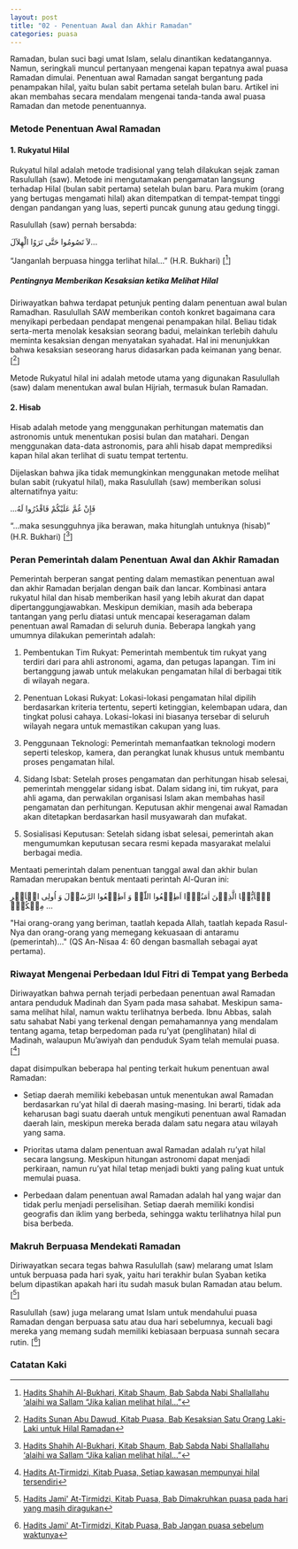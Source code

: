 ```yaml
---
layout: post
title: "02 - Penentuan Awal dan Akhir Ramadan"
categories: puasa
---
```


Ramadan, bulan suci bagi umat Islam, selalu dinantikan kedatangannya. Namun, seringkali muncul pertanyaan mengenai kapan tepatnya awal puasa Ramadan dimulai. Penentuan awal Ramadan sangat bergantung pada penampakan hilal, yaitu bulan sabit pertama setelah bulan baru. Artikel ini akan membahas secara mendalam mengenai tanda-tanda awal puasa Ramadan dan metode penentuannya.

### Metode Penentuan Awal Ramadan

#### 1. Rukyatul Hilal

Rukyatul hilal adalah metode tradisional yang telah dilakukan sejak zaman Rasulullah (saw). Metode ini mengutamakan pengamatan langsung terhadap Hilal (bulan sabit pertama) setelah bulan baru. Para mukim (orang yang bertugas mengamati hilal) akan ditempatkan di tempat-tempat tinggi dengan pandangan yang luas, seperti puncak gunung atau gedung tinggi.

Rasulullah (saw) pernah bersabda:

<p class="arab">
لاَ تَصُومُوا حَتَّى تَرَوُا الْهِلاَلَ...
</p>

“Janganlah berpuasa hingga terlihat hilal…” (H.R. Bukhari) [[^f2ec3f49-9451-4bd8-85e4-475e3a522713]]

[^f2ec3f49-9451-4bd8-85e4-475e3a522713]: [Hadits Shahih Al-Bukhari, Kitab Shaum, Bab Sabda Nabi Shallallahu ‘alaihi wa Sallam “Jika kalian melihat hilal…”](/referensi/f2ec3f49-9451-4bd8-85e4-475e3a522713.html)

##### Pentingnya Memberikan Kesaksian ketika Melihat Hilal

Diriwayatkan bahwa terdapat petunjuk penting dalam penentuan awal bulan Ramadhan. Rasulullah SAW memberikan contoh konkret bagaimana cara menyikapi perbedaan pendapat mengenai penampakan hilal. Beliau tidak serta-merta menolak kesaksian seorang badui, melainkan terlebih dahulu  meminta kesaksian dengan menyatakan syahadat. Hal ini menunjukkan bahwa kesaksian seseorang harus didasarkan pada keimanan yang benar. [[^53fa2633-a836-453e-b8e1-04a09753fe5b]]

[^53fa2633-a836-453e-b8e1-04a09753fe5b]: [Hadits Sunan Abu Dawud, Kitab Puasa, Bab Kesaksian Satu Orang Laki-Laki untuk Hilal Ramadan](/referensi/53fa2633-a836-453e-b8e1-04a09753fe5b.html)

<!-- Jelaskan secara sederhana apa itu hilal dan perannya dalam penentuan awal bulan hijriyah, termasuk Ramadan.
Sertakan gambar atau ilustrasi hilal untuk mempermudah pemahaman. -->

Metode Rukyatul hilal ini adalah metode utama yang digunakan Rasulullah (saw) dalam menentukan awal bulan Hijriah, termasuk bulan Ramadan.

<!-- Jelaskan metode rukyatul hilal secara detail, termasuk persiapan, waktu pelaksanaan, dan kriteria hilal yang sah.
Sebutkan negara-negara yang masih menggunakan metode rukyatul hilal secara murni. -->

#### 2. Hisab

Hisab adalah metode yang menggunakan perhitungan matematis dan astronomis untuk menentukan posisi bulan dan matahari. Dengan menggunakan data-data astronomis, para ahli hisab dapat memprediksi kapan hilal akan terlihat di suatu tempat tertentu.

Dijelaskan bahwa jika tidak memungkinkan menggunakan metode melihat bulan sabit (rukyatul hilal), maka Rasulullah (saw) memberikan solusi alternatifnya yaitu:

<p class="arab">
...فَإِنْ غُمَّ عَلَيْكُمْ فَاقْدُرُوا لَهُ
</p>

“...maka sesungguhnya jika berawan, maka hitunglah untuknya (hisab)”  (H.R. Bukhari) [[^f2ec3f49-9451-4bd8-85e4-475e3a522713]]

### Peran Pemerintah dalam Penentuan Awal dan Akhir Ramadan

Pemerintah berperan sangat penting dalam memastikan penentuan awal dan akhir Ramadan berjalan dengan baik dan lancar. Kombinasi antara rukyatul hilal dan hisab memberikan hasil yang lebih akurat dan dapat dipertanggungjawabkan. Meskipun demikian, masih ada beberapa tantangan yang perlu diatasi untuk mencapai keseragaman dalam penentuan awal Ramadan di seluruh dunia. Beberapa langkah yang umumnya dilakukan pemerintah adalah:

1. Pembentukan Tim Rukyat: Pemerintah membentuk tim rukyat yang terdiri dari para ahli astronomi, agama, dan petugas lapangan.
Tim ini bertanggung jawab untuk melakukan pengamatan hilal di berbagai titik di wilayah negara.

2. Penentuan Lokasi Rukyat: Lokasi-lokasi pengamatan hilal dipilih berdasarkan kriteria tertentu, seperti ketinggian, kelembapan udara, dan tingkat polusi cahaya. Lokasi-lokasi ini biasanya tersebar di seluruh wilayah negara untuk memastikan cakupan yang luas.

3. Penggunaan Teknologi: Pemerintah memanfaatkan teknologi modern seperti teleskop, kamera, dan perangkat lunak khusus untuk membantu proses pengamatan hilal. 

4. Sidang Isbat: Setelah proses pengamatan dan perhitungan hisab selesai, pemerintah menggelar sidang isbat. Dalam sidang ini, tim rukyat, para ahli agama, dan perwakilan organisasi Islam akan membahas hasil pengamatan dan perhitungan. Keputusan akhir mengenai awal Ramadan akan ditetapkan berdasarkan hasil musyawarah dan mufakat.

5. Sosialisasi Keputusan: Setelah sidang isbat selesai, pemerintah akan mengumumkan keputusan secara resmi kepada masyarakat melalui berbagai media.

Mentaati pemerintah dalam penentuan tanggal awal dan akhir bulan Ramadan merupakan bentuk mentaati perintah Al-Quran ini:

<p class="quran2">
یٰۤاَیُّہَا الَّذِیۡنَ اٰمَنُوۡۤا اَطِیۡعُوا اللّٰہَ وَ اَطِیۡعُوا الرَّسُوۡلَ وَ اُولِی الۡاَمۡرِ مِنۡکُمۡۚ ...
</p>

"Hai orang-orang yang beriman, taatlah kepada Allah, taatlah kepada Rasul-Nya dan orang-orang yang memegang kekuasaan di antaramu (pemerintah)..." (QS An-Nisaa 4: 60 dengan basmallah sebagai ayat pertama).

### Riwayat Mengenai Perbedaan Idul Fitri di Tempat yang Berbeda

Diriwayatkan bahwa pernah terjadi perbedaan penentuan awal Ramadan antara penduduk Madinah dan Syam pada masa sahabat. Meskipun sama-sama melihat hilal, namun waktu terlihatnya berbeda. Ibnu Abbas, salah satu sahabat Nabi yang terkenal dengan pemahamannya yang mendalam tentang agama, tetap berpedoman pada ru’yat (penglihatan) hilal di Madinah, walaupun Mu’awiyah dan penduduk Syam telah memulai puasa. [[^1783a475-fbb3-459e-b442-c52e56e3c548]]

[^1783a475-fbb3-459e-b442-c52e56e3c548]: [Hadits At-Tirmidzi, Kitab Puasa, Setiap kawasan mempunyai hilal tersendiri](/referensi/1783a475-fbb3-459e-b442-c52e56e3c548.html)

dapat disimpulkan beberapa hal penting terkait hukum penentuan awal Ramadan:

- Setiap daerah memiliki kebebasan untuk menentukan awal Ramadan berdasarkan ru’yat hilal di daerah masing-masing. Ini berarti, tidak ada keharusan bagi suatu daerah untuk mengikuti penentuan awal Ramadan daerah lain, meskipun mereka berada dalam satu negara atau wilayah yang sama.

- Prioritas utama dalam penentuan awal Ramadan adalah ru’yat hilal secara langsung. Meskipun hitungan astronomi dapat menjadi perkiraan, namun ru’yat hilal tetap menjadi bukti yang paling kuat untuk memulai puasa.

- Perbedaan dalam penentuan awal Ramadan adalah hal yang wajar dan tidak perlu menjadi perselisihan. Setiap daerah memiliki kondisi geografis dan iklim yang berbeda, sehingga waktu terlihatnya hilal pun bisa berbeda.

<!-- Kata Kunci Utama: tanda awal puasa Ramadan, hilal, penentuan awal Ramadan, bulan suci, bulan Ramadan, Islam -->

### Makruh Berpuasa Mendekati Ramadan

Diriwayatkan secara tegas bahwa Rasulullah (saw) melarang umat Islam untuk berpuasa pada hari syak, yaitu hari terakhir bulan Syaban ketika belum dipastikan apakah hari itu sudah masuk bulan Ramadan atau belum. [[^0a746976-47ce-4f18-b331-264d23453a44]]

Rasulullah (saw) juga melarang umat Islam untuk mendahului puasa Ramadan dengan berpuasa satu atau dua hari sebelumnya, kecuali bagi mereka yang memang sudah memiliki kebiasaan berpuasa sunnah secara rutin. [[^3473b195-23de-499e-bc9c-21431d5371b7]]

[^3473b195-23de-499e-bc9c-21431d5371b7]: [Hadits Jami' At-Tirmidzi, Kitab Puasa, Bab Jangan puasa sebelum waktunya](/referensi/3473b195-23de-499e-bc9c-21431d5371b7.html)

[^0a746976-47ce-4f18-b331-264d23453a44]: [Hadits Jami' At-Tirmidzi, Kitab Puasa, Bab Dimakruhkan puasa pada hari yang masih diragukan](/referensi/0a746976-47ce-4f18-b331-264d23453a44.html)

### Catatan Kaki